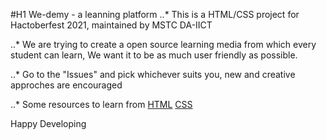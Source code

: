 #H1
We-demy - a leanning platform 
..* This is a HTML/CSS project for Hactoberfest 2021, maintained by MSTC DA-IICT 

..* We are trying to create a open source learning media from which every student can learn,
We want it to be as much user friendly as possible.

..* Go to the "Issues" and pick whichever suits you, new and creative approches are encouraged 


..* Some resources to learn from
[HTML](https://www.w3schools.com/html/default.asp)
[CSS](https://www.w3schools.com/css/default.asp)

Happy Developing 
